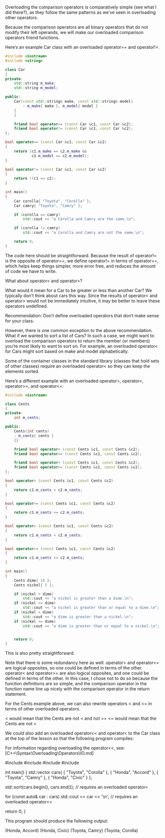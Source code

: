 Overloading the comparison operators is comparatively simple (see what I did there?), as they follow the same patterns as we’ve seen in overloading other operators.

Because the comparison operators are all binary operators that do not modify their left operands, we will make our overloaded comparison operators friend functions.

Here’s an example Car class with an overloaded operator== and operator!=.

```cpp
#include <iostream>
#include <string>

class Car
{
private:
    std::string m_make;
    std::string m_model;

public:
    Car(const std::string& make, const std::string& model)
        : m_make{ make }, m_model{ model }
    {
    }

    friend bool operator== (const Car &c1, const Car &c2);
    friend bool operator!= (const Car &c1, const Car &c2);
};

bool operator== (const Car &c1, const Car &c2)
{
    return (c1.m_make == c2.m_make &&
            c1.m_model == c2.m_model);
}

bool operator!= (const Car &c1, const Car &c2)
{
    return !(c1 == c2);
}

int main()
{
    Car corolla{ "Toyota", "Corolla" };
    Car camry{ "Toyota", "Camry" };

    if (corolla == camry)
        std::cout << "a Corolla and Camry are the same.\n";

    if (corolla != camry)
        std::cout << "a Corolla and Camry are not the same.\n";

    return 0;
}
```
The code here should be straightforward. Because the result of operator!= is the opposite of operator==, we define operator!= in terms of operator==, which helps keep things simpler, more error free, and reduces the amount of code we have to write.





What about operator< and operator>?

What would it mean for a Car to be greater or less than another Car? We typically don’t think about cars this way. Since the results of operator< and operator> would not be immediately intuitive, it may be better to leave these operators undefined.

Recommendation: Don’t define overloaded operators that don’t make sense for your class.

However, there is one common exception to the above recommendation. What if we wanted to sort a list of Cars? In such a case, we might want to overload the comparison operators to return the member (or members) you’re most likely to want to sort on. For example, an overloaded operator< for Cars might sort based on make and model alphabetically.

Some of the container classes in the standard library (classes that hold sets of other classes) require an overloaded operator< so they can keep the elements sorted.

Here’s a different example with an overloaded operator>, operator<, operator>=, and operator<=:

```cpp
#include <iostream>

class Cents
{
private:
    int m_cents;

public:
    Cents(int cents)
	: m_cents{ cents }
	{}

    friend bool operator> (const Cents &c1, const Cents &c2);
    friend bool operator<= (const Cents &c1, const Cents &c2);

    friend bool operator< (const Cents &c1, const Cents &c2);
    friend bool operator>= (const Cents &c1, const Cents &c2);
};

bool operator> (const Cents &c1, const Cents &c2)
{
    return c1.m_cents > c2.m_cents;
}

bool operator>= (const Cents &c1, const Cents &c2)
{
    return c1.m_cents >= c2.m_cents;
}

bool operator< (const Cents &c1, const Cents &c2)
{
    return c1.m_cents < c2.m_cents;
}

bool operator<= (const Cents &c1, const Cents &c2)
{
    return c1.m_cents <= c2.m_cents;
}

int main()
{
    Cents dime{ 10 };
    Cents nickel{ 5 };

    if (nickel > dime)
        std::cout << "a nickel is greater than a dime.\n";
    if (nickel >= dime)
        std::cout << "a nickel is greater than or equal to a dime.\n";
    if (nickel < dime)
        std::cout << "a dime is greater than a nickel.\n";
    if (nickel <= dime)
        std::cout << "a dime is greater than or equal to a nickel.\n";


    return 0;
}
```

This is also pretty straightforward.

Note that there is some redundancy here as well. operator> and operator<= are logical opposites, so one could be defined in terms of the other. operator< and operator>= are also logical opposites, and one could be defined in terms of the other. In this case, I chose not to do so because the function definitions are so simple, and the comparison operator in the function name line up nicely with the comparison operator in the return statement.

For the Cents example above, we can also rewrite operators < and <= in terms of other overloaded operators.

  < would mean that the Cents are not < and not ==
  <= would mean that the Cents are not <


We could also add an overloaded operator<< and operator< to the Car class at the top of the lesson so that the following program compiles:

For information regarding overloading the operator<<, see:
[C++\Syntax\Overloading\Operators\IO.md]

#include <algorithm>
#include <iostream>
#include <string>
#include <vector>

int main()
{
  std::vector<Car> cars{
    { "Toyota", "Corolla" },
    { "Honda", "Accord" },
    { "Toyota", "Camry" },
    { "Honda", "Civic" }
  };

  std::sort(cars.begin(), cars.end()); // requires an overloaded operator<

  for (const auto& car : cars)
    std::cout << car << '\n'; // requires an overloaded operator<<

  return 0;
}

This program should produce the following output:

(Honda, Accord)
(Honda, Civic)
(Toyota, Camry)
(Toyota, Corolla)
